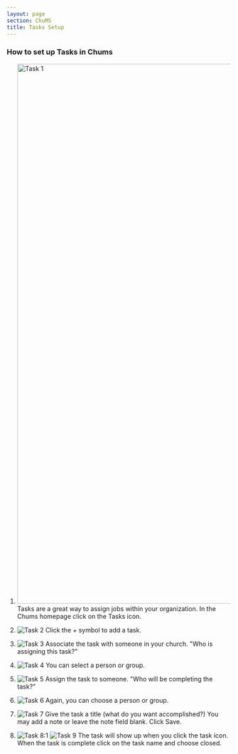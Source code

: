 ```yaml
---
layout: page
section: ChuMS
title: Tasks Setup
---
```


### How to set up Tasks in Chums

1. <img width="1214" alt="Task 1" src="https://github.com/LiveChurchSolutions/ChurchAppsSupport/assets/127863068/951ccc8d-75ae-4ca1-bc90-8c34dd658a01">
   Tasks are a great way to assign jobs within your organization. In the Chums homepage click on the Tasks icon.

2. ![Task 2](https://github.com/LiveChurchSolutions/ChurchAppsSupport/assets/127863068/281ad8d1-5de0-46d5-9341-8d410af6af9a)
   Click the + symbol to add a task.

3. ![Task 3](https://github.com/LiveChurchSolutions/ChurchAppsSupport/assets/127863068/99def059-342d-4c31-93ef-60884c910755)
   Associate the task with someone in your church. "Who is assigning this task?"

4. ![Task 4](https://github.com/LiveChurchSolutions/ChurchAppsSupport/assets/127863068/365c30aa-ea16-407f-aacf-e2ff0542cf53)
   You can select a person or group.

5. ![Task 5](https://github.com/LiveChurchSolutions/ChurchAppsSupport/assets/127863068/e14249f3-2cdd-414e-bc97-7a185f5b7ea7)
   Assign the task to someone. "Who will be completing the task?"

6. ![Task 6](https://github.com/LiveChurchSolutions/ChurchAppsSupport/assets/127863068/228c2d3a-e2bc-4a67-a4b4-3dc9ef9541ac)
   Again, you can choose a person or group.

7. ![Task 7](https://github.com/LiveChurchSolutions/ChurchAppsSupport/assets/127863068/f13de61f-a3a8-4495-a2a7-280bbe25b96c)
   Give the task a title (what do you want accomplished?) You may add a note or leave the note field blank. Click Save.

8. ![Task 8:1](https://github.com/LiveChurchSolutions/ChurchAppsSupport/assets/127863068/c30e94ca-109d-4a93-8549-2aea0e8cb8b9)
   ![Task 9](https://github.com/LiveChurchSolutions/ChurchAppsSupport/assets/127863068/aa5251f4-b3f1-42f4-ab41-a4d4d2c748c0)
   The task will show up when you click the task icon. When the task is complete click on the task name and choose closed.
